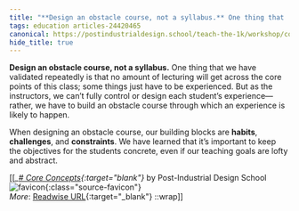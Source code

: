 ```yaml
---
title: "**Design an obstacle course, not a syllabus.** One thing that ..."
tags: education articles-24420465
canonical: https://postindustrialdesign.school/teach-the-1k/workshop/core-concepts/#working-in-public
hide_title: true
---
```


**Design an obstacle course, not a syllabus.** One thing that we have validated repeatedly is that no amount of lecturing will get across the core points of this class; some things just have to be experienced. But as the instructors, we can’t fully control or design each student’s experience—rather, we have to build an obstacle course through which an experience is likely to happen.

When designing an obstacle course, our building blocks are **habits**, **challenges**, and **constraints**. We have learned that it’s important to keep the objectives for the students concrete, even if our teaching goals are lofty and abstract.


[[<cite>_[# Core Concepts](https://postindustrialdesign.school/teach-the-1k/workshop/core-concepts/#working-in-public){:target="_blank"}_</cite> by Post-Industrial Design School ![favicon](https://s2.googleusercontent.com/s2/favicons?domain=postindustrialdesign.school){:class="source-favicon"}<br>
_More_: [Readwise URL](https://readwise.io/open/476564460){:target="_blank"}
::wrap]]